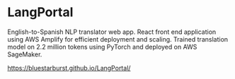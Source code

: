 # LangPortal
English-to-Spanish NLP translator web app. React front end application using AWS Amplify for efficient deployment and scaling. Trained translation model on 2.2 million tokens using PyTorch and deployed on AWS SageMaker.

https://bluestarburst.github.io/LangPortal/
